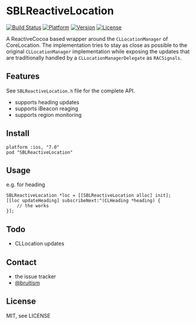 # SBLReactiveLocation

[![Build Status](https://travis-ci.org/sbl/SBLReactiveLocation.svg?branch=master)](https://travis-ci.org/sbl/SBLReactiveLocation)
[![Platform](http://img.shields.io/cocoapods/p/SBLReactiveLocation.svg?style=flat)](http://cocoadocs.org/docsets/SBLReactiveLocation)
[![Version](http://img.shields.io/cocoapods/v/SBLReactiveLocation.svg?style=flat)](http://cocoadocs.org/docsets/SBLReactiveLocation)
[![License](http://img.shields.io/cocoapods/l/SBLReactiveLocation.svg?style=flat)](http://cocoadocs.org/docsets/SBLReactiveLocation)

A ReactiveCocoa based wrapper around the `CLLocationManager` of CoreLocation. The implementation tries to
stay as close as possible to the original `CLLocationManager` implementation
while exposing the updates that are traditionally handled by a
`CLLocationManagerDelegate` as `RACSignals`.

## Features

See `SBLReactiveLocation.h` file for the complete API.

- supports heading updates
- supports iBeacon reaging
- supports region monitoring

## Install

	platform :ios, "7.0"
	pod "SBLReactiveLocation"

## Usage

e.g. for heading

	SBLReactiveLocation *loc = [[SBLReactiveLocation alloc] init];
	[[loc updateHeading] subscribeNext:^(CLHeading *heading) {
		// the works
	}];

## Todo

- CLLocation updates

## Contact

- the issue tracker
- [@bruitism](http://twitter.com/bruitism)

## License

MIT, see LICENSE

